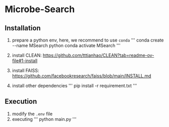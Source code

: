 # Microbe-Search

## Installation
1. prepare a python env, here, we recommend to use `conda`
'''
conda create --name MSearch python
conda activate MSearch
'''

2. install CLEAN: https://github.com/tttianhao/CLEAN?tab=readme-ov-file#1-install
3. install FAISS: https://github.com/facebookresearch/faiss/blob/main/INSTALL.md
4. install other dependencies
'''
pip install -r requirement.txt
'''

## Execution
1. modify the `.env` file
2. executing
'''
python main.py
'''
